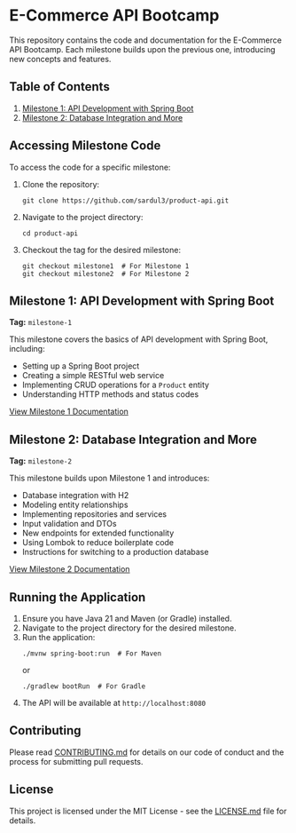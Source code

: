 # E-Commerce API Bootcamp

This repository contains the code and documentation for the E-Commerce API Bootcamp. Each milestone builds upon the previous one, introducing new concepts and features.

## Table of Contents

1. [Milestone 1: API Development with Spring Boot](https://sardul3.com/boot-camp/api-dev-mile1.html)
2. [Milestone 2: Database Integration and More](https://sardul3.com/boot-camp/api-dev-mile2.html)

## Accessing Milestone Code

To access the code for a specific milestone:

1. Clone the repository:
   ```
   git clone https://github.com/sardul3/product-api.git
   ```

2. Navigate to the project directory:
   ```
   cd product-api
   ```

3. Checkout the tag for the desired milestone:
   ```
   git checkout milestone1  # For Milestone 1
   git checkout milestone2  # For Milestone 2
   ```

## Milestone 1: API Development with Spring Boot

**Tag:** `milestone-1`

This milestone covers the basics of API development with Spring Boot, including:

- Setting up a Spring Boot project
- Creating a simple RESTful web service
- Implementing CRUD operations for a `Product` entity
- Understanding HTTP methods and status codes

[View Milestone 1 Documentation](https://sardul3.com/boot-camp/api-dev-mile1.html)

## Milestone 2: Database Integration and More

**Tag:** `milestone-2`

This milestone builds upon Milestone 1 and introduces:

- Database integration with H2
- Modeling entity relationships
- Implementing repositories and services
- Input validation and DTOs
- New endpoints for extended functionality
- Using Lombok to reduce boilerplate code
- Instructions for switching to a production database

[View Milestone 2 Documentation](https://sardul3.com/boot-camp/api-dev-mile2.html)

## Running the Application

1. Ensure you have Java 21 and Maven (or Gradle) installed.
2. Navigate to the project directory for the desired milestone.
3. Run the application:
   ```
   ./mvnw spring-boot:run  # For Maven
   ```
   or
   ```
   ./gradlew bootRun  # For Gradle
   ```
4. The API will be available at `http://localhost:8080`

## Contributing

Please read [CONTRIBUTING.md](CONTRIBUTING.md) for details on our code of conduct and the process for submitting pull requests.

## License

This project is licensed under the MIT License - see the [LICENSE.md](LICENSE.md) file for details.